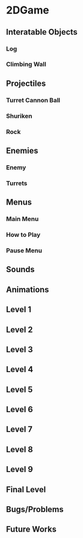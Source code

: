 # 2DGame

## Interatable Objects
### Log
### Climbing Wall

## Projectiles
### Turret Cannon Ball
### Shuriken
### Rock

## Enemies
### Enemy
### Turrets

## Menus
### Main Menu
### How to Play
### Pause Menu

## Sounds

## Animations

## Level 1
## Level 2
## Level 3
## Level 4
## Level 5
## Level 6
## Level 7
## Level 8
## Level 9
## Final Level

## Bugs/Problems

## Future Works
